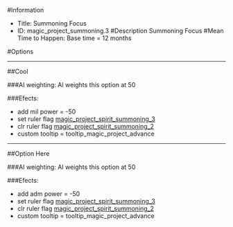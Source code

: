 #Information
 - Title: Summoning Focus
 - ID: magic_project_summoning.3
#Description
Summoning Focus
#Mean Time to Happen:
Base time = 12 months

#Options

___
##Cool

###AI weighting:
AI weights this option at 50


###Efects:<ul><li>add mil power = -50</li><li>set ruler flag [magic_project_spirit_summoning_3](../flags/magic_project_spirit_summoning_3.md)</li><li>clr ruler flag [magic_project_spirit_summoning_2](../flags/magic_project_spirit_summoning_2.md)</li><li>custom tooltip = tooltip_magic_project_advance</li></ul>

___
##Option Here

###AI weighting:
AI weights this option at 50


###Efects:<ul><li>add adm power = -50</li><li>set ruler flag [magic_project_spirit_summoning_3](../flags/magic_project_spirit_summoning_3.md)</li><li>clr ruler flag [magic_project_spirit_summoning_2](../flags/magic_project_spirit_summoning_2.md)</li><li>custom tooltip = tooltip_magic_project_advance</li></ul>
